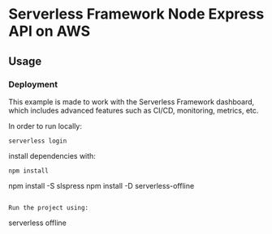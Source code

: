 # Serverless Framework Node Express API on AWS
## Usage

### Deployment

This example is made to work with the Serverless Framework dashboard, which includes advanced features such as CI/CD, monitoring, metrics, etc.

In order to run locally:

```
serverless login
```

install dependencies with:

```
npm install
```
npm install -S slspress
npm install -D serverless-offline
```

Run the project using:

```
serverless offline
```